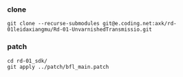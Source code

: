 ### clone
```
git clone --recurse-submodules git@e.coding.net:axk/rd-01leidaxiangmu/Rd-01-UnvarnishedTransmissio.git
```

### patch
```
cd rd-01_sdk/
git apply ../patch/bfl_main.patch
```


